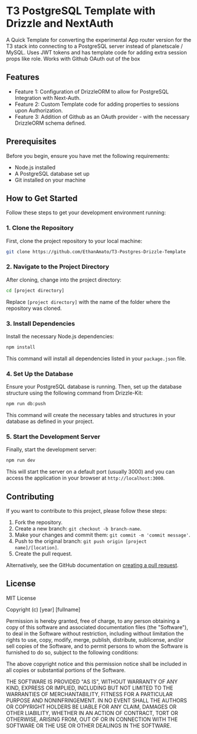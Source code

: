 # T3 PostgreSQL Template with Drizzle and NextAuth

A Quick Template for converting the experimental App router version for the T3 stack into connecting to a PostgreSQL server instead of planetscale / MySQL. Uses JWT tokens and has template code for adding extra session props like role. Works with Github OAuth out of the box

## Features

- Feature 1: Configuration of DrizzleORM to allow for PostgreSQL Integration with Next-Auth.
- Feature 2: Custom Template code for adding properties to sessions upon Authorization.
- Feature 3: Addition of Github as an OAuth provider - with the necessary DrizzleORM schema defined.

## Prerequisites

Before you begin, ensure you have met the following requirements:

- Node.js installed 
- A PostgreSQL database set up
- Git installed on your machine

## How to Get Started

Follow these steps to get your development environment running:

### 1. Clone the Repository

First, clone the project repository to your local machine:

```bash
git clone https://github.com/EthanAmato/T3-Postgres-Drizzle-Template
```

### 2. Navigate to the Project Directory

After cloning, change into the project directory:

```bash
cd [project directory]
```
Replace `[project directory]` with the name of the folder where the repository was cloned.

### 3. Install Dependencies

Install the necessary Node.js dependencies:

```bash
npm install
```

This command will install all dependencies listed in your `package.json` file.

### 4. Set Up the Database

Ensure your PostgreSQL database is running. Then, set up the database structure using the following command from Drizzle-Kit:

```bash
npm run db:push
```

This command will create the necessary tables and structures in your database as defined in your project.

### 5. Start the Development Server

Finally, start the development server:

```bash
npm run dev
```

This will start the server on a default port (usually 3000) and you can access the application in your browser at `http://localhost:3000`.

## Contributing

If you want to contribute to this project, please follow these steps:

1. Fork the repository.
2. Create a new branch: `git checkout -b branch-name`.
3. Make your changes and commit them: `git commit -m 'commit message'`.
4. Push to the original branch: `git push origin [project name]/[location]`.
5. Create the pull request.

Alternatively, see the GitHub documentation on [creating a pull request](https://help.github.com/articles/creating-a-pull-request/).

## License

MIT License

Copyright (c) [year] [fullname]

Permission is hereby granted, free of charge, to any person obtaining a copy
of this software and associated documentation files (the "Software"), to deal
in the Software without restriction, including without limitation the rights
to use, copy, modify, merge, publish, distribute, sublicense, and/or sell
copies of the Software, and to permit persons to whom the Software is
furnished to do so, subject to the following conditions:

The above copyright notice and this permission notice shall be included in all
copies or substantial portions of the Software.

THE SOFTWARE IS PROVIDED "AS IS", WITHOUT WARRANTY OF ANY KIND, EXPRESS OR
IMPLIED, INCLUDING BUT NOT LIMITED TO THE WARRANTIES OF MERCHANTABILITY,
FITNESS FOR A PARTICULAR PURPOSE AND NONINFRINGEMENT. IN NO EVENT SHALL THE
AUTHORS OR COPYRIGHT HOLDERS BE LIABLE FOR ANY CLAIM, DAMAGES OR OTHER
LIABILITY, WHETHER IN AN ACTION OF CONTRACT, TORT OR OTHERWISE, ARISING FROM,
OUT OF OR IN CONNECTION WITH THE SOFTWARE OR THE USE OR OTHER DEALINGS IN THE
SOFTWARE.
